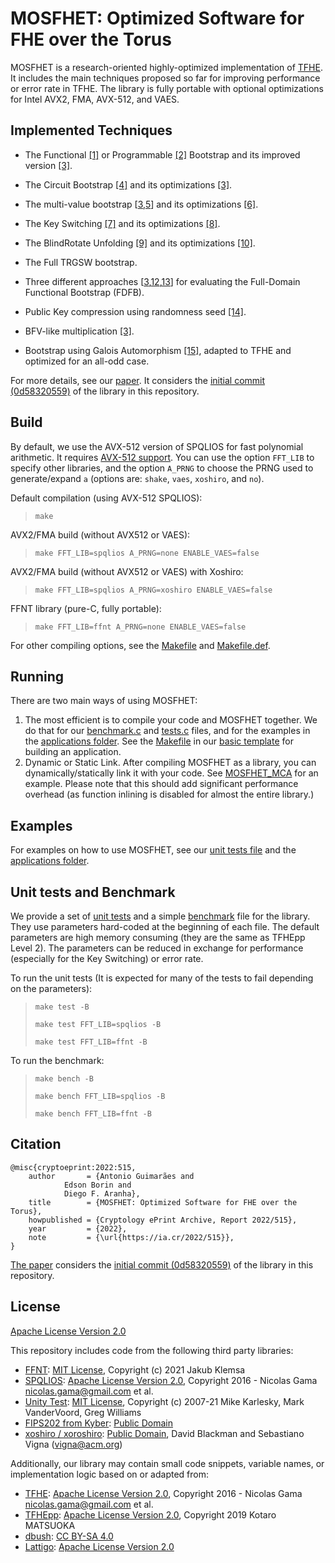 # MOSFHET: Optimized Software for FHE over the Torus

MOSFHET is a research-oriented highly-optimized implementation of [TFHE](https://github.com/tfhe/tfhe/). It includes the main techniques proposed so far for improving performance or error rate in TFHE. The library is fully portable with optional optimizations for Intel AVX2, FMA, AVX-512, and VAES. 

## Implemented Techniques

- The Functional [[1]](https://link.springer.com/chapter/10.1007/978-3-030-20951-3_20) or Programmable [[2]](https://link.springer.com/chapter/10.1007/978-3-030-78086-9_1) Bootstrap and its improved version [[3]](https://link.springer.com/chapter/10.1007/978-3-030-92078-4_23).

- The Circuit Bootstrap [[4]](https://link.springer.com/chapter/10.1007/978-3-319-70694-8_14) and its optimizations [[3]](https://link.springer.com/chapter/10.1007/978-3-030-92078-4_23).

- The multi-value bootstrap [[3](https://link.springer.com/chapter/10.1007/978-3-030-92078-4_23),[5](https://link.springer.com/chapter/10.1007/978-3-030-12612-4_6)] and its optimizations [[6]](https://tches.iacr.org/index.php/TCHES/article/view/8793).

- The Key Switching [[7]](https://link.springer.com/chapter/10.1007/978-3-662-53887-6_1) and its optimizations [[8]](https://link.springer.com/chapter/10.1007/978-3-030-78372-3_18).

- The BlindRotate Unfolding [[9]](https://ieeexplore.ieee.org/document/8449914) and its optimizations [[10]](https://link.springer.com/chapter/10.1007/978-3-319-96878-0_17).

- The Full TRGSW bootstrap. 

- Three different approaches [[3](https://link.springer.com/chapter/10.1007/978-3-030-92078-4_23),[12](https://ia.cr/2021/1135),[13](https://ia.cr/2021/1347)] for evaluating the Full-Domain Functional Bootstrap (FDFB). 

- Public Key compression using randomness seed [[14]](10.1007/s00145-019-09319-x). 

- BFV-like multiplication [[3]](https://link.springer.com/chapter/10.1007/978-3-030-92078-4_23).
  
- Bootstrap using Galois Automorphism [[15]](https://eprint.iacr.org/2022/198.pdf), adapted to TFHE and optimized for an all-odd case. 

For more details, see our [paper](https://eprint.iacr.org/2022/515). It considers the [initial commit (0d58320559)]( https://github.com/antoniocgj/MOSFHET/tree/0d5832055900d1376f7dadbbf5093b911e96a7fc) of the library in this repository. 

## Build

By default, we use the AVX-512 version of SPQLIOS for fast polynomial arithmetic. It requires [AVX-512 support](https://en.wikipedia.org/wiki/Advanced_Vector_Extensions#CPUs_with_AVX-512). You can use the option `FFT_LIB` to specify other libraries, and the option `A_PRNG` to choose the PRNG used to generate/expand `a` (options are: `shake`, `vaes`, `xoshiro`, and `no`).

Default compilation (using AVX-512 SPQLIOS):

> `make`

AVX2/FMA build (without AVX512 or VAES):

> ```make FFT_LIB=spqlios A_PRNG=none ENABLE_VAES=false```

AVX2/FMA build (without AVX512 or VAES) with Xoshiro:

> ```make FFT_LIB=spqlios A_PRNG=xoshiro ENABLE_VAES=false```

FFNT library (pure-C, fully portable):

> ```make FFT_LIB=ffnt A_PRNG=none ENABLE_VAES=false```

For other compiling options, see the [Makefile](Makefile) and [Makefile.def](Makefile.def). 

## Running

There are two main ways of using MOSFHET:
1. The most efficient is to compile your code and MOSFHET together. We do that for our [benchmark.c](test/benchmark.c) and [tests.c](test/tests.c) files, and for the examples in the [applications folder](applications/). See the [Makefile](applications/template/Makefile) in our [basic template](applications/template/) for building an application. 
2. Dynamic or Static Link. After compiling MOSFHET as a library, you can dynamically/statically link it with your code. See [MOSFHET_MCA](https://github.com/antoniocgj/MOSFHET_MCA) for an example. Please note that this should add significant performance overhead (as function inlining is  disabled for almost the entire library.)

## Examples

For examples on how to use MOSFHET, see our [unit tests file](test/tests.c) and the [applications folder](applications/). 

## Unit tests and Benchmark

We provide a set of [unit tests](test/tests.c) and a simple [benchmark](test/benchmark.c) file for the library. They use parameters hard-coded at the beginning of each file. The default parameters are high memory consuming (they are the same as TFHEpp Level 2). The parameters can be reduced in exchange for performance (especially for the Key Switching) or error rate.

To run the unit tests (It is expected for many of the tests to fail depending on the parameters):

> `make test -B`
> 
> `make test FFT_LIB=spqlios -B`
> 
> `make test FFT_LIB=ffnt -B` 

To run the benchmark:

> `make bench -B`
> 
> `make bench FFT_LIB=spqlios -B`
> 
> `make bench FFT_LIB=ffnt -B` 


## Citation

```
@misc{cryptoeprint:2022:515,
    author       = {Antonio Guimarães and
		    Edson Borin and
		    Diego F. Aranha},
    title        = {MOSFHET: Optimized Software for FHE over the Torus},
    howpublished = {Cryptology ePrint Archive, Report 2022/515},
    year         = {2022},
    note         = {\url{https://ia.cr/2022/515}},
}
```

[The paper](https://eprint.iacr.org/2022/515) considers the [initial commit (0d58320559)]( https://github.com/antoniocgj/MOSFHET/tree/0d5832055900d1376f7dadbbf5093b911e96a7fc) of the library in this repository. 

## License

[Apache License Version 2.0](LICENSE)

This repository includes code from the following third party libraries:
- [FFNT](https://gitlab.fit.cvut.cz/klemsjak/ffnt-benchmark): [MIT License](https://gitlab.fit.cvut.cz/klemsjak/ffnt-benchmark/blob/master/LICENSE), Copyright (c) 2021 Jakub Klemsa
- [SPQLIOS](https://github.com/tfhe/tfhe/tree/master/src/libtfhe/fft_processors/spqlios): [Apache License Version 2.0](https://github.com/tfhe/tfhe/blob/master/LICENSE), Copyright 2016 - Nicolas Gama <nicolas.gama@gmail.com> et al.
- [Unity Test](https://github.com/ThrowTheSwitch/Unity): [MIT License](https://github.com/ThrowTheSwitch/Unity/blob/master/LICENSE.txt), Copyright (c) <year> 2007-21 Mike Karlesky, Mark VanderVoord, Greg Williams
- [FIPS202 from Kyber](https://github.com/pq-crystals/kyber/blob/master/ref/fips202.c): [Public Domain](https://creativecommons.org/share-your-work/public-domain/cc0/)
- [xoshiro / xoroshiro](https://prng.di.unimi.it/): [Public Domain](https://creativecommons.org/share-your-work/public-domain/cc0/), David Blackman and Sebastiano Vigna (vigna@acm.org)


Additionally, our library may contain small code snippets, variable names, or implementation logic based on or adapted from:
- [TFHE](https://github.com/tfhe/tfhe/): [Apache License Version 2.0](https://github.com/tfhe/tfhe/blob/master/LICENSE), Copyright 2016 - Nicolas Gama <nicolas.gama@gmail.com> et al.
- [TFHEpp](https://github.com/virtualsecureplatform/TFHEpp): [Apache License Version 2.0](https://github.com/virtualsecureplatform/TFHEpp/blob/master/LICENSE), Copyright 2019 Kotaro MATSUOKA
- [dbush](https://stackoverflow.com/questions/48043811/creating-a-function-to-check-if-malloc-succeeded): [CC BY-SA 4.0](https://creativecommons.org/licenses/by-sa/4.0)
- [Lattigo](https://github.com/tuneinsight/lattigo): [Apache License Version 2.0](https://github.com/tuneinsight/lattigo/blob/master/LICENSE)
